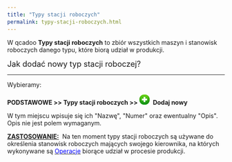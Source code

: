 ```yaml
---
title: "Typy stacji roboczych"
permalink: typy-stacji-roboczych.html
---
```

 W qcadoo **Typy stacji roboczych** to zbiór wszystkich maszyn i stanowisk roboczych danego typu, które biorą udział w produkcji. 
  

<font size="4">Jak dodać nowy typ stacji roboczej?</font>

* * *

Wybieramy:

**PODSTAWOWE \>\> Typy stacji roboczych \>\>&nbsp;**![](/images/newIcon24.png)&nbsp; **Dodaj nowy**
  

W tym miejscu wpisuje się ich "Nazwę", "Numer" oraz ewentualny "Opis". Opis nie jest polem wymaganym.

<u style="font-weight:bold">ZASTOSOWANIE:</u>&nbsp; Na ten moment typy stacji roboczych są używane do określenia stanowisk roboczych mających swojego kierownika, na których wykonywane są [<font color="#0000ff">Operacje</font>](/operacje) biorące udział w procesie produkcji.

